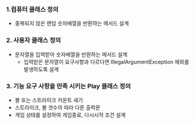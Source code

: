 ### 1.컴퓨터 클래스 정의
- 중복되지 않은 랜덤 숫자배열을 반환하는 메서드 설계
### 2. 사용자 클래스 정의
- 문자열을 입력받아 숫자배열을 반환하는 메서드 설계
  - 입력받은 문자열이 요구사항과 다르다면 IllegalArgumentException 예외를 발생하도록 설계
### 3. 기능 요구 사항을 만족 시키는 Play 클래스 정의
- 볼 또는 스트라이크 카운트 새기
- 스트라이크, 볼 갯수의 따라 다른 출력문
- 게임 상태를 설정하여 게임종료, 다시시작 조건 설계
